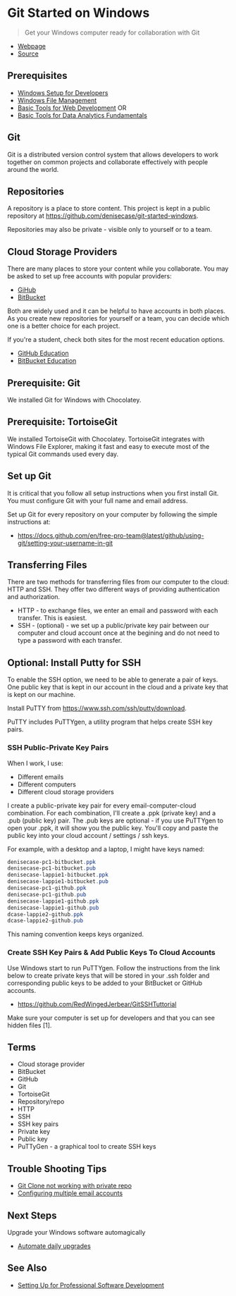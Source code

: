 # Git Started on Windows

> Get your Windows computer ready for collaboration with Git

- [Webpage](https://github.com/denisecase/git-started-windows)
- [Source](https://denisecase.github.io/git-started-windows/)

## Prerequisites

- [Windows Setup for Developers](https://github.com/denisecase/windows-setup)
- [Windows File Management](https://github.com/denisecase/windows-file-management)
- [Basic Tools for Web Development](https://github.com/denisecase/basic-tools-for-webdev) OR
- [Basic Tools for Data Analytics Fundamentals](https://github.com/denisecase/basic-tools-for-data-analytics-fundamentals)

## Git

Git is a distributed version control system that allows developers to work together on common projects and collaborate effectively with people around the world.

## Repositories

A repository is a place to store content. This project is kept in a public repository at <https://github.com/denisecase/git-started-windows>.

Repositories may also be private - visible only to yourself or to a team.

## Cloud Storage Providers

There are many places to store your content while you collaborate. You may be asked to set up free accounts with popular providers:

- [GiHub](https://github.com/)
- [BitBucket](https://bitbucket.org)

Both are widely used and it can be helpful to have accounts in both places. As you create new repositories for yourself or a team, you can decide which one is a better choice for each project.

If you're a student, check both sites for the most recent education options.

- [GitHub Education](https://education.github.com/)
- [BitBucket Education](https://bitbucket.org/product/education)

## Prerequisite: Git

We installed Git for Windows with Chocolatey. 

## Prerequisite: TortoiseGit

We installed TortoiseGit with Chocolatey. TortoiseGit integrates with Windows File Explorer, making it fast and easy to execute most of the typical Git commands used every day.

## Set up Git

It is critical that you follow all setup instructions when you first install Git. You must configure Git with your full name and email address. 

Set up Git for every repository on your computer by following the simple instructions at:

- <https://docs.github.com/en/free-pro-team@latest/github/using-git/setting-your-username-in-git>

## Transferring Files

There are two methods for transferring files from our computer to the cloud: HTTP and SSH. They offer two different ways of providing authentication and authorization.

- HTTP - to exchange files, we enter an email and password with each transfer. This is easiest.
- SSH - (optional) - we set up a public/private key pair between our computer and cloud account once at the begining and do not need to type a password with each transfer.

## Optional: Install Putty for SSH

To enable the SSH option, we need to be able to generate a pair of keys. One public key that is kept in our account in the cloud and a private key that is kept on our machine.

Install PuTTY from <https://www.ssh.com/ssh/putty/download>.

PuTTY includes PuTTYgen, a utility program that helps create SSH key pairs.

### SSH Public-Private Key Pairs

When I work, I use:

- Different emails
- Different computers
- Different cloud storage providers

I create a public-private key pair for every email-computer-cloud combination. For each combination, I'll create a .ppk (private key) and a .pub (public key) pair. The .pub keys are optional - if you use PuTTYgen to open your .ppk, it will show you the public key. You'll copy and paste the public key into your cloud account / settings / ssh keys.

For example, with a desktop and a laptop, I might have keys named:

```PowerShell
denisecase-pc1-bitbucket.ppk
denisecase-pc1-bitbucket.pub
denisecase-lappie1-bitbucket.ppk
denisecase-lappie1-bitbucket.pub
denisecase-pc1-github.ppk
denisecase-pc1-github.pub
denisecase-lappie1-github.ppk
denisecase-lappie1-github.pub
dcase-lappie2-github.ppk
dcase-lappie2-github.pub
```

This naming convention keeps keys organized.

### Create SSH Key Pairs & Add Public Keys To Cloud Accounts

Use Windows start to run PuTTYgen. Follow the instructions from the link below to create private keys that will be stored in your .ssh folder and corresponding public keys to be added to your BitBucket or GitHub accounts.

- <https://github.com/RedWingedJerbear/GitSSHTuttorial>

Make sure your computer is set up for developers and that you can see hidden files [1].

## Terms

- Cloud storage provider
- BitBucket
- GitHub
- Git
- TortoiseGit
- Repository/repo
- HTTP
- SSH
- SSH key pairs
- Private key
- Public key
- PuTTyGen - a graphical tool to create SSH keys

## Trouble Shooting Tips

- [Git Clone not working with private repo](https://github.community/t5/How-to-use-Git-and-GitHub/git-clone-is-not-working-for-a-private-repo/td-p/2513)
- [Configuring multiple email accounts](https://simonbasle.github.io/2017/10/git-identities-and-ssh/)

## Next Steps

Upgrade your Windows software automagically

- [Automate daily upgrades](https://github.com/denisecase/windows-daily-software-upgrade)

## See Also

- [Setting Up for Professional Software Development](https://github.com/denisecase/pro-dev-list)
